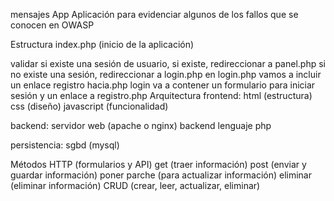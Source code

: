 mensajes App
Aplicación para evidenciar algunos de los fallos que se conocen en OWASP

Estructura
index.php (inicio de la aplicación)

validar si existe una sesión de usuario, si existe, redireccionar a panel.php
si no existe una sesión, redireccionar a login.php
en login.php vamos a incluir un enlace registro hacia.php
login va a contener un formulario para iniciar sesión y un enlace a registro.php
Arquitectura
frontend: html (estructura) css (diseño) javascript (funcionalidad)

backend: servidor web (apache o nginx) backend lenguaje php

persistencia: sgbd (mysql)

Métodos HTTP (formularios y API)
get (traer información)
post (enviar y guardar información)
poner parche (para actualizar información)
eliminar (eliminar información) CRUD (crear, leer, actualizar, eliminar)
